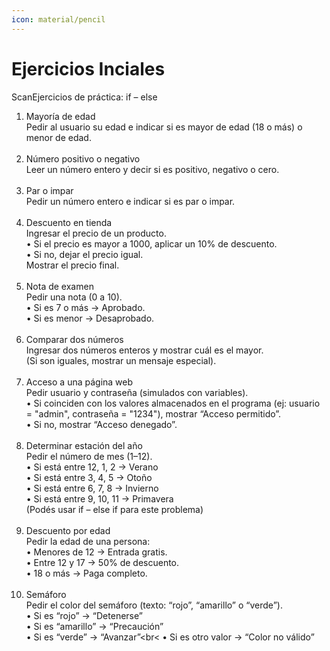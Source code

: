 ```yaml
---
icon: material/pencil
---
```

# Ejercicios Inciales

ScanEjercicios de práctica: if – else
1. Mayoría de edad<br>
Pedir al usuario su edad e indicar si es mayor de edad (18 o más) o menor de edad.<br><br>
2. Número positivo o negativo<br>
Leer un número entero y decir si es positivo, negativo o cero.<br><br>
3. Par o impar<br>
Pedir un número entero e indicar si es par o impar.<br><br>
4. Descuento en tienda<br>
Ingresar el precio de un producto.<br>
    • Si el precio es mayor a 1000, aplicar un 10% de descuento.<br>
    • Si no, dejar el precio igual.<br>
Mostrar el precio final.<br><br>
5. Nota de examen<br>
Pedir una nota (0 a 10).<br>
    • Si es 7 o más → Aprobado.<br>
    • Si es menor → Desaprobado.<br><br>
6. Comparar dos números<br>
Ingresar dos números enteros y mostrar cuál es el mayor.<br>
(Si son iguales, mostrar un mensaje especial).<br><br>
7. Acceso a una página web<br>
Pedir usuario y contraseña (simulados con variables).<br>
    • Si coinciden con los valores almacenados en el programa (ej: usuario = "admin", contraseña = "1234"), 
mostrar “Acceso permitido”.<br>
    • Si no, mostrar “Acceso denegado”.<br><br>
8. Determinar estación del año<br>
Pedir el número de mes (1–12).<br>
    • Si está entre 12, 1, 2 → Verano<br>
    • Si está entre 3, 4, 5 → Otoño<br>
    • Si está entre 6, 7, 8 → Invierno<br>
    • Si está entre 9, 10, 11 → Primavera<br>
(Podés usar if – else if para este problema)<br><br>
9. Descuento por edad<br>
Pedir la edad de una persona:<br>
    • Menores de 12 → Entrada gratis.<br>
    • Entre 12 y 17 → 50% de descuento.<br>
    • 18 o más → Paga completo.<br><br>
10. Semáforo<br>
Pedir el color del semáforo (texto: “rojo”, “amarillo” o “verde”).<br>
    • Si es “rojo” → “Detenerse”<br>
    • Si es “amarillo” → “Precaución”<br>
    • Si es “verde” → “Avanzar”<br<
    • Si es otro valor → “Color no válido”<br>
